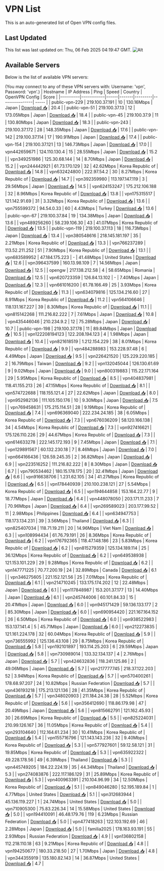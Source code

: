 # VPN List

This is an auto-generated list of Open VPN config files.

## Last Updated

This list was last updated on: Thu, 06 Feb 2025 04:19:47 GMT.
![Alt](https://repobeats.axiom.co/api/embed/186b98318ef1479477931607c1ad7d823f12451f.svg "Repobeats analytics image")

## Available Servers

Below is the list of available VPN servers:

(You may connect to any of these VPN servers with: Username: 'vpn', Password: 'vpn'.)
| Hostname | IP Address | Ping | Speed | Country | OpenVPN Config | Score |
|----------|------------|------|-------|---------|----------------| ----- |
| public-vpn-229 | 219.100.37.191 | 10 | 130.16Mbps | Japan | [Download 📥](./configs/server_0_JP.ovpn) | 20.4 |
| public-vpn-51 | 219.100.37.13 | 12 | 173.05Mbps | Japan | [Download 📥](./configs/server_1_JP.ovpn) | 18.4 |
| public-vpn-45 | 219.100.37.9 | 11 | 130.80Mbps | Japan | [Download 📥](./configs/server_2_JP.ovpn) | 18.3 |
| public-vpn-243 | 219.100.37.172 | 28 | 148.35Mbps | Japan | [Download 📥](./configs/server_3_JP.ovpn) | 17.6 |
| public-vpn-142 | 219.100.37.114 | 17 | 190.91Mbps | Japan | [Download 📥](./configs/server_4_JP.ovpn) | 17.4 |
| public-vpn-154 | 219.100.37.121 | 13 | 146.73Mbps | Japan | [Download 📥](./configs/server_5_JP.ovpn) | 17.0 |
| vpn442659671 | 124.110.130.4 | 15 | 28.55Mbps | Japan | [Download 📥](./configs/server_6_JP.ovpn) | 15.2 |
| vpn349251986 | 125.30.68.144 | 14 | 8.70Mbps | Japan | [Download 📥](./configs/server_7_JP.ovpn) | 15.2 |
| vpn244442921 | 61.73.170.129 | 32 | 42.62Mbps | Korea Republic of | [Download 📥](./configs/server_8_KR.ovpn) | 14.8 |
| vpn632424800 | 222.97.54.2 | 30 | 8.27Mbps | Korea Republic of | [Download 📥](./configs/server_9_KR.ovpn) | 14.7 |
| vpn392359980 | 113.197.147.119 | 3 | 29.56Mbps | Japan | [Download 📥](./configs/server_10_JP.ovpn) | 14.5 |
| vpn624153247 | 175.212.106.188 | 32 | 8.96Mbps | Korea Republic of | [Download 📥](./configs/server_11_KR.ovpn) | 13.8 |
| vpn175315517 | 121.142.91.69 | 31 | 3.32Mbps | Korea Republic of | [Download 📥](./configs/server_12_KR.ovpn) | 13.6 |
| vpn755599372 | 94.54.0.33 | 60 | 4.43Mbps | Turkey | [Download 📥](./configs/server_13_TR.ovpn) | 13.6 |
| public-vpn-67 | 219.100.37.84 | 19 | 134.38Mbps | Japan | [Download 📥](./configs/server_14_JP.ovpn) | 13.6 |
| vpn489256260 | 58.239.106.30 | 43 | 41.07Mbps | Korea Republic of | [Download 📥](./configs/server_15_KR.ovpn) | 13.5 |
| public-vpn-119 | 219.100.37.113 | 18 | 116.73Mbps | Japan | [Download 📥](./configs/server_16_JP.ovpn) | 13.4 |
| vpn380548616 | 218.145.181.197 | 35 | 2.21Mbps | Korea Republic of | [Download 📥](./configs/server_17_KR.ovpn) | 13.3 |
| vpn766237289 | 113.52.211.252 | 51 | 7.90Mbps | Korea Republic of | [Download 📥](./configs/server_18_KR.ovpn) | 13.1 |
| vpn683589952 | 47.184.175.223 | - | 41.48Mbps | United States | [Download 📥](./configs/server_19_US.ovpn) | 12.6 |
| vpn396437599 | 160.13.98.109 | 7 | 14.56Mbps | Japan | [Download 📥](./configs/server_20_JP.ovpn) | 12.5 |
| opengw | 217.138.212.58 | 4 | 58.65Mbps | Romania | [Download 📥](./configs/server_21_RO.ovpn) | 12.5 |
| vpn620723359 | 126.84.13.102 | - | 7.40Mbps | Japan | [Download 📥](./configs/server_22_JP.ovpn) | 12.3 |
| vpn661016200 | 61.78.166.49 | 25 | 3.93Mbps | Korea Republic of | [Download 📥](./configs/server_23_KR.ovpn) | 11.3 |
| vpn634079816 | 125.134.216.60 | 27 | 8.91Mbps | Korea Republic of | [Download 📥](./configs/server_24_KR.ovpn) | 11.2 |
| vpn564106646 | 118.131.167.227 | 39 | 8.30Mbps | Korea Republic of | [Download 📥](./configs/server_25_KR.ovpn) | 11.1 |
| vpn815142268 | 111.216.82.222 | 7 | 7.61Mbps | Japan | [Download 📥](./configs/server_26_JP.ovpn) | 10.8 |
| vpn435446046 | 210.234.9.2 | 12 | 75.28Mbps | Japan | [Download 📥](./configs/server_27_JP.ovpn) | 10.7 |
| public-vpn-198 | 219.100.37.178 | 11 | 89.84Mbps | Japan | [Download 📥](./configs/server_28_JP.ovpn) | 10.5 |
| vpn122208194123 | 122.208.194.123 | 4 | 1.98Mbps | Japan | [Download 📥](./configs/server_29_JP.ovpn) | 10.4 |
| vpn821618519 | 1.212.154.229 | 38 | 8.01Mbps | Korea Republic of | [Download 📥](./configs/server_30_KR.ovpn) | 9.9 |
| vpn484288983 | 153.228.97.48 | 6 | 4.49Mbps | Japan | [Download 📥](./configs/server_31_JP.ovpn) | 9.5 |
| vpn226421520 | 125.229.220.185 | 2 | 16.79Mbps | Taiwan | [Download 📥](./configs/server_32_TW.ovpn) | 9.2 |
| vpn132045044 | 126.130.61.69 | 9 | 9.02Mbps | Japan | [Download 📥](./configs/server_33_JP.ovpn) | 9.0 |
| vpn800319883 | 115.22.171.164 | 29 | 5.95Mbps | Korea Republic of | [Download 📥](./configs/server_34_KR.ovpn) | 8.5 |
| vpn404837981 | 118.41.155.213 | 26 | 47.15Mbps | Korea Republic of | [Download 📥](./configs/server_35_KR.ovpn) | 8.1 |
| vpn574722688 | 118.155.121.4 | 27 | 22.62Mbps | Japan | [Download 📥](./configs/server_36_JP.ovpn) | 8.0 |
| vpn952982136 | 111.105.150.176 | 10 | 9.30Mbps | Japan | [Download 📥](./configs/server_37_JP.ovpn) | 7.5 |
| vpn769458631 | 175.215.114.51 | 28 | 9.19Mbps | Korea Republic of | [Download 📥](./configs/server_38_KR.ovpn) | 7.4 |
| vpn696369040 | 222.234.24.185 | 38 | 6.05Mbps | Korea Republic of | [Download 📥](./configs/server_39_KR.ovpn) | 7.3 |
| vpn676036209 | 58.120.166.138 | 34 | 4.54Mbps | Korea Republic of | [Download 📥](./configs/server_40_KR.ovpn) | 7.3 |
| vpn927416621 | 175.126.110.226 | 29 | 44.67Mbps | Korea Republic of | [Download 📥](./configs/server_41_KR.ovpn) | 7.3 |
| vpn614633278 | 222.145.172.193 | 9 | 7.45Mbps | Japan | [Download 📥](./configs/server_42_JP.ovpn) | 7.1 |
| vpn129891567 | 60.132.230.18 | 7 | 8.46Mbps | Japan | [Download 📥](./configs/server_43_JP.ovpn) | 7.0 |
| vpn664166436 | 126.59.245.35 | 2 | 36.82Mbps | Japan | [Download 📥](./configs/server_44_JP.ovpn) | 6.9 |
| vpn223516252 | 111.216.82.222 | 8 | 8.30Mbps | Japan | [Download 📥](./configs/server_45_JP.ovpn) | 6.7 |
| vpn790534462 | 180.15.178.175 | 20 | 32.41Mbps | Japan | [Download 📥](./configs/server_46_JP.ovpn) | 6.6 |
| vpn916638706 | 1.231.62.105 | 34 | 41.27Mbps | Korea Republic of | [Download 📥](./configs/server_47_KR.ovpn) | 6.5 |
| vpn178440939 | 210.100.238.121 | 27 | 5.54Mbps | Korea Republic of | [Download 📥](./configs/server_48_KR.ovpn) | 6.5 |
| vpn194644858 | 153.164.22.77 | 9 | 18.77Mbps | Japan | [Download 📥](./configs/server_49_JP.ovpn) | 6.4 |
| vpn448078050 | 203.171.11.233 | 7 | 70.96Mbps | Japan | [Download 📥](./configs/server_50_JP.ovpn) | 6.4 |
| vpn269589023 | 203.177.99.52 | 11 | 2.98Mbps | Philippines | [Download 📥](./configs/server_51_PH.ovpn) | 6.4 |
| vpn634947753 | 118.173.134.231 | 39 | 3.56Mbps | Thailand | [Download 📥](./configs/server_52_TH.ovpn) | 6.3 |
| vpn825407034 | 118.71.19.211 | 20 | 14.96Mbps | Viet Nam | [Download 📥](./configs/server_53_VN.ovpn) | 6.3 |
| vpn108994434 | 61.76.79.191 | 26 | 8.36Mbps | Korea Republic of | [Download 📥](./configs/server_54_KR.ovpn) | 6.2 |
| vpn176792365 | 118.47.148.186 | 23 | 5.83Mbps | Korea Republic of | [Download 📥](./configs/server_55_KR.ovpn) | 6.2 |
| vpn815279359 | 125.134.189.114 | 25 | 36.12Mbps | Korea Republic of | [Download 📥](./configs/server_56_KR.ovpn) | 6.2 |
| vpn649538938 | 121.153.101.229 | 29 | 9.28Mbps | Korea Republic of | [Download 📥](./configs/server_57_KR.ovpn) | 6.2 |
| vpn147771225 | 70.77.200.19 | 24 | 32.89Mbps | Canada | [Download 📥](./configs/server_58_CA.ovpn) | 6.1 |
| vpn346275605 | 221.152.121.56 | 25 | 7.01Mbps | Korea Republic of | [Download 📥](./configs/server_59_KR.ovpn) | 6.1 |
| vpn214710245 | 133.175.174.202 | 12 | 22.48Mbps | Japan | [Download 📥](./configs/server_60_JP.ovpn) | 6.1 |
| vpn117848987 | 153.201.37.177 | 13 | 14.40Mbps | Japan | [Download 📥](./configs/server_61_JP.ovpn) | 6.1 |
| vpn245744006 | 60.101.84.33 | 15 | 20.41Mbps | Japan | [Download 📥](./configs/server_62_JP.ovpn) | 6.0 |
| vpn945171429 | 59.136.133.177 | 2 | 85.30Mbps | Japan | [Download 📥](./configs/server_63_JP.ovpn) | 6.0 |
| vpn690954420 | 221.167.164.152 | 26 | 6.50Mbps | Korea Republic of | [Download 📥](./configs/server_64_KR.ovpn) | 6.0 |
| vpn938522983 | 153.137.141.4 | 5 | 45.71Mbps | Japan | [Download 📥](./configs/server_65_JP.ovpn) | 6.0 |
| vpn212273835 | 121.161.224.178 | 32 | 60.04Mbps | Korea Republic of | [Download 📥](./configs/server_66_KR.ovpn) | 5.9 |
| vpn736555992 | 125.136.43.108 | 29 | 8.75Mbps | Korea Republic of | [Download 📥](./configs/server_67_KR.ovpn) | 5.8 |
| vpn192101897 | 193.114.25.203 | 6 | 29.59Mbps | Japan | [Download 📥](./configs/server_68_JP.ovpn) | 5.8 |
| vpn730989014 | 133.32.134.137 | 4 | 2.76Mbps | Japan | [Download 📥](./configs/server_69_JP.ovpn) | 5.7 |
| vpn424632836 | 118.241.125.86 | 2 | 49.06Mbps | Japan | [Download 📥](./configs/server_70_JP.ovpn) | 5.7 |
| vpn217777745 | 218.37.122.203 | 52 | 3.94Mbps | Korea Republic of | [Download 📥](./configs/server_71_KR.ovpn) | 5.7 |
| vpn570400261 | 178.68.97.207 | 24 | 10.82Mbps | Russian Federation | [Download 📥](./configs/server_72_RU.ovpn) | 5.7 |
| vpn436193218 | 175.213.121.136 | 28 | 41.35Mbps | Korea Republic of | [Download 📥](./configs/server_73_KR.ovpn) | 5.7 |
| vpn348020903 | 211.184.24.38 | 28 | 5.52Mbps | Korea Republic of | [Download 📥](./configs/server_74_KR.ovpn) | 5.6 |
| vpn356412690 | 118.86.179.98 | 47 | 20.49Mbps | Japan | [Download 📥](./configs/server_75_JP.ovpn) | 5.6 |
| vpn815662791 | 121.162.45.93 | 30 | 26.69Mbps | Korea Republic of | [Download 📥](./configs/server_76_KR.ovpn) | 5.5 |
| vpn825224031 | 210.99.126.167 | 36 | 11.05Mbps | Korea Republic of | [Download 📥](./configs/server_77_KR.ovpn) | 5.4 |
| vpn293104640 | 112.164.61.234 | 30 | 10.41Mbps | Korea Republic of | [Download 📥](./configs/server_78_KR.ovpn) | 5.4 |
| vpn155716796 | 121.143.143.236 | 32 | 9.40Mbps | Korea Republic of | [Download 📥](./configs/server_79_KR.ovpn) | 5.3 |
| vpn577927601 | 59.12.58.121 | 31 | 19.85Mbps | Korea Republic of | [Download 📥](./configs/server_80_KR.ovpn) | 5.3 |
| vpn635922322 | 49.228.178.56 | 49 | 6.39Mbps | Thailand | [Download 📥](./configs/server_81_TH.ovpn) | 5.3 |
| vpn445749205 | 184.22.224.19 | 35 | 44.34Mbps | Thailand | [Download 📥](./configs/server_82_TH.ovpn) | 5.3 |
| vpn274083876 | 222.117.186.129 | 31 | 25.89Mbps | Korea Republic of | [Download 📥](./configs/server_83_KR.ovpn) | 5.3 |
| vpn400963391 | 210.104.96.99 | 34 | 12.50Mbps | Korea Republic of | [Download 📥](./configs/server_84_KR.ovpn) | 5.1 |
| vpn849046280 | 52.195.189.84 | 1 | 4.77Mbps | United States | [Download 📥](./configs/server_85_US.ovpn) | 5.1 |
| vpn312683944 | 45.136.119.227 | 1 | 24.74Mbps | United States | [Download 📥](./configs/server_86_US.ovpn) | 5.0 |
| vpn710905300 | 75.83.226.34 | 14 | 15.58Mbps | United States | [Download 📥](./configs/server_87_US.ovpn) | 5.0 |
| vpn194410091 | 46.48.179.76 | 119 | 6.23Mbps | Russian Federation | [Download 📥](./configs/server_88_RU.ovpn) | 5.0 |
| vpn477418263 | 122.103.192.69 | 46 | 2.28Mbps | Japan | [Download 📥](./configs/server_89_JP.ovpn) | 5.0 |
| familia2025 | 178.163.93.191 | 55 | 2.93Mbps | Russian Federation | [Download 📥](./configs/server_90_RU.ovpn) | 4.9 |
| vpn136802158 | 112.218.110.18 | 63 | 9.21Mbps | Korea Republic of | [Download 📥](./configs/server_91_KR.ovpn) | 4.8 |
| vpn194250677 | 180.33.218.50 | 27 | 1.70Mbps | Japan | [Download 📥](./configs/server_92_JP.ovpn) | 4.8 |
| vpn344355919 | 135.180.82.143 | 14 | 36.87Mbps | United States | [Download 📥](./configs/server_93_US.ovpn) | 4.7 |
